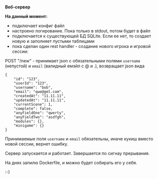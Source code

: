 **Веб-сервер**

**На данный момент:**
* подключает конфиг файл
* настроено логирование. Пока только в stdout, потом будет в файл
* подключается к существующей БД SQLite. Если ее нет, то создает новую и заполняет пустыми таблицами
* пока сделан один rest handler - создание нового игрока и игровой сессии:

POST "/new" - принимает json с обязательными полями `username` (непустой) и `email` (валидный емэйл с @ и .), возвращает json вида

```
{
    "id": "123",
    "userId": "123",
    "username": "bob",
    "email": "qwe@gml.com",
    "createdAt": "11.11.11",
    "updatedAt": "11.11.11",
    "currentScene": 1,
    "complete": false,
    "anyFieldOne": "qwerty",
    "anyFieldTwo": "asdfgh",
    "modules": {},
    "minigame": {}
}
```

Принимаемые поля `username` и `email` обязательны, иначе кукиш вместо новой сессии, вернет ошибку.

Сервер запускается и работает. Завершается по сигнау прерывания.

На днях запилю Dockerfile, и можно будет собирать его у себя.

:-)